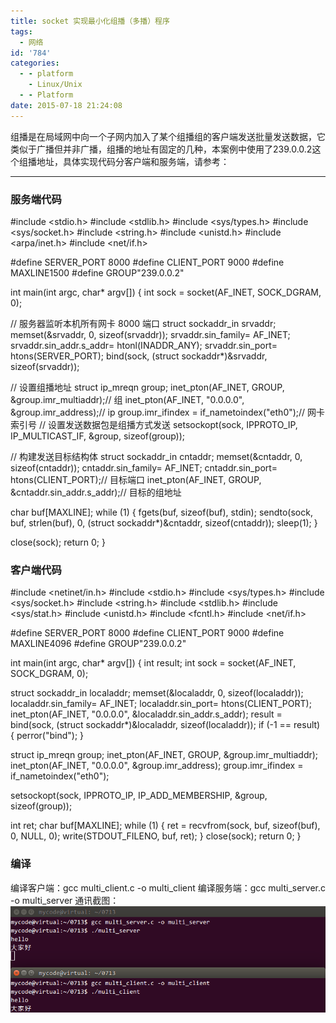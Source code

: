 ```yaml
---
title: socket 实现最小化组播（多播）程序
tags:
  - 网络
id: '784'
categories:
  - - platform
    - Linux/Unix
  - - Platform
date: 2015-07-18 21:24:08
---
```


组播是在局域网中向一个子网内加入了某个组播组的客户端发送批量发送数据，它类似于广播但并非广播，组播的地址有固定的几种，本案例中使用了239.0.0.2这个组播地址，具体实现代码分客户端和服务端，请参考：
<!-- more -->
* * *

### 服务端代码

#include <stdio.h>
#include <stdlib.h>
#include <sys/types.h>
#include <sys/socket.h>
#include <string.h>
#include <unistd.h>
#include <arpa/inet.h>
#include <net/if.h>

#define SERVER\_PORT 8000
#define CLIENT\_PORT 9000
#define MAXLINE1500
#define GROUP"239.0.0.2"

int main(int argc, char\* argv\[\])
{
int sock = socket(AF\_INET, SOCK\_DGRAM, 0);

// 服务器监听本机所有网卡 8000 端口
struct sockaddr\_in srvaddr;
memset(&srvaddr, 0, sizeof(srvaddr));
srvaddr.sin\_family= AF\_INET;
srvaddr.sin\_addr.s\_addr= htonl(INADDR\_ANY);
srvaddr.sin\_port= htons(SERVER\_PORT);
bind(sock, (struct sockaddr\*)&srvaddr, sizeof(srvaddr));

// 设置组播地址
struct ip\_mreqn group;
inet\_pton(AF\_INET, GROUP, &group.imr\_multiaddr);// 组
inet\_pton(AF\_INET, "0.0.0.0", &group.imr\_address);// ip
group.imr\_ifindex = if\_nametoindex("eth0");// 网卡索引号
// 设置发送数据包是组播方式发送
setsockopt(sock, IPPROTO\_IP, IP\_MULTICAST\_IF, &group, sizeof(group));

// 构建发送目标结构体
struct sockaddr\_in cntaddr;
memset(&cntaddr, 0, sizeof(cntaddr));
cntaddr.sin\_family= AF\_INET;
cntaddr.sin\_port= htons(CLIENT\_PORT);// 目标端口
inet\_pton(AF\_INET, GROUP, &cntaddr.sin\_addr.s\_addr);// 目标的组地址

char buf\[MAXLINE\];
while (1)
{
fgets(buf, sizeof(buf), stdin);
sendto(sock, buf, strlen(buf), 0, 
(struct sockaddr\*)&cntaddr, sizeof(cntaddr));
sleep(1);
}

close(sock);
return 0;
}

### 客户端代码

#include <netinet/in.h>
#include <stdio.h>
#include <sys/types.h>
#include <sys/socket.h>
#include <string.h>
#include <stdlib.h>
#include <sys/stat.h>
#include <unistd.h>
#include <fcntl.h>
#include <net/if.h>

#define SERVER\_PORT 8000
#define CLIENT\_PORT 9000
#define MAXLINE4096
#define GROUP"239.0.0.2"

int main(int argc, char\* argv\[\])
{
int result;
int sock = socket(AF\_INET, SOCK\_DGRAM, 0);

struct sockaddr\_in localaddr;
memset(&localaddr, 0, sizeof(localaddr));
localaddr.sin\_family= AF\_INET;
localaddr.sin\_port= htons(CLIENT\_PORT);
inet\_pton(AF\_INET, "0.0.0.0", &localaddr.sin\_addr.s\_addr);
result = bind(sock, (struct sockaddr\*)&localaddr, sizeof(localaddr));
if (-1 == result)
{
perror("bind");
}

struct ip\_mreqn group;
inet\_pton(AF\_INET, GROUP, &group.imr\_multiaddr);
inet\_pton(AF\_INET, "0.0.0.0", &group.imr\_address);
group.imr\_ifindex = if\_nametoindex("eth0");

setsockopt(sock, IPPROTO\_IP, IP\_ADD\_MEMBERSHIP, &group, sizeof(group));

int ret;
char buf\[MAXLINE\];
while (1)
{
ret = recvfrom(sock, buf, sizeof(buf), 0, NULL, 0);
write(STDOUT\_FILENO, buf, ret);
}
close(sock);
return 0;
}

### 编译

编译客户端：gcc multi\_client.c -o multi\_client 编译服务端：gcc multi\_server.c -o multi\_server 通讯截图： [![2015-07-18 21:23:29](/images/2015/07/2015-07-18-212329.png)](/images/2015/07/2015-07-18-212329.png)